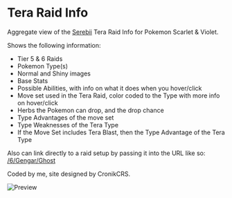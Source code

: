 # Tera Raid Info
Aggregate view of the [Serebii](https://www.serebii.net/) Tera Raid Info for Pokemon Scarlet & Violet.

Shows the following information:
- Tier 5 & 6 Raids
- Pokemon Type(s)
- Normal and Shiny images
- Base Stats
- Possible Abilities, with info on what it does when you hover/click
- Move set used in the Tera Raid, color coded to the Type with more info on hover/click
- Herbs the Pokemon can drop, and the drop chance
- Type Advantages of the move set
- Type Weaknesses of the Tera Type
- If the Move Set includes Tera Blast, then the Type Advantage of the Tera Type

Also can link directly to a raid setup by passing it into the URL like so: [/6/Gengar/Ghost](https://kyle-undefined.github.io/tera-raid-info/6/Gengar/Ghost)

Coded by me, site designed by CronikCRS.

![Preview](https://questionable.link/5QFtWJx3U.png)
